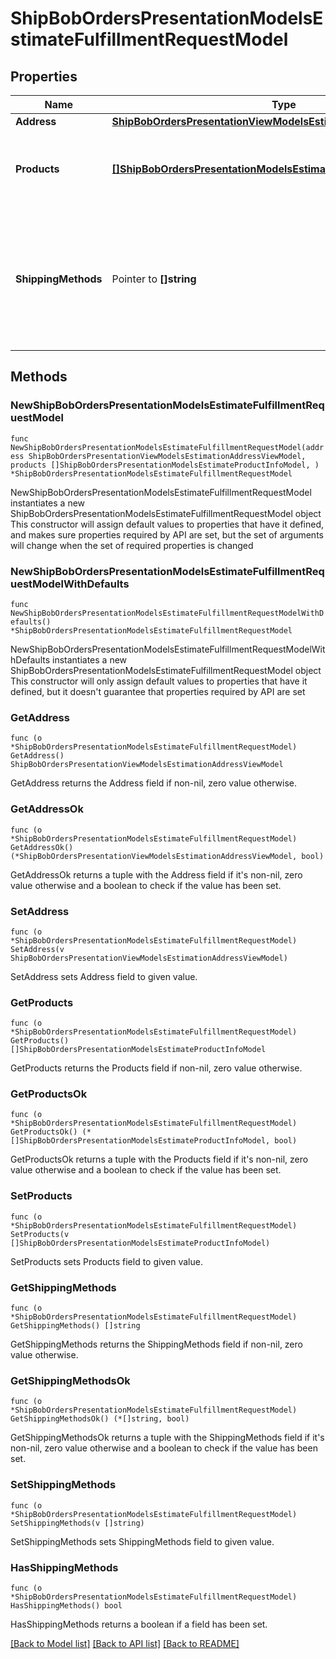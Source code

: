 # ShipBobOrdersPresentationModelsEstimateFulfillmentRequestModel

## Properties

Name | Type | Description | Notes
------------ | ------------- | ------------- | -------------
**Address** | [**ShipBobOrdersPresentationViewModelsEstimationAddressViewModel**](ShipBob.Orders.Presentation.ViewModels.EstimationAddressViewModel.md) |  | 
**Products** | [**[]ShipBobOrdersPresentationModelsEstimateProductInfoModel**](ShipBobOrdersPresentationModelsEstimateProductInfoModel.md) | Products to be included in the order. Each product must include one of reference_id or id | 
**ShippingMethods** | Pointer to **[]string** | Array of strings specifying shipping methods for which to fetch estimates.\\r\\n\\r\\nIf this field is omitted we will return estimates for all shipping methods defined in ShipBob | [optional] 

## Methods

### NewShipBobOrdersPresentationModelsEstimateFulfillmentRequestModel

`func NewShipBobOrdersPresentationModelsEstimateFulfillmentRequestModel(address ShipBobOrdersPresentationViewModelsEstimationAddressViewModel, products []ShipBobOrdersPresentationModelsEstimateProductInfoModel, ) *ShipBobOrdersPresentationModelsEstimateFulfillmentRequestModel`

NewShipBobOrdersPresentationModelsEstimateFulfillmentRequestModel instantiates a new ShipBobOrdersPresentationModelsEstimateFulfillmentRequestModel object
This constructor will assign default values to properties that have it defined,
and makes sure properties required by API are set, but the set of arguments
will change when the set of required properties is changed

### NewShipBobOrdersPresentationModelsEstimateFulfillmentRequestModelWithDefaults

`func NewShipBobOrdersPresentationModelsEstimateFulfillmentRequestModelWithDefaults() *ShipBobOrdersPresentationModelsEstimateFulfillmentRequestModel`

NewShipBobOrdersPresentationModelsEstimateFulfillmentRequestModelWithDefaults instantiates a new ShipBobOrdersPresentationModelsEstimateFulfillmentRequestModel object
This constructor will only assign default values to properties that have it defined,
but it doesn't guarantee that properties required by API are set

### GetAddress

`func (o *ShipBobOrdersPresentationModelsEstimateFulfillmentRequestModel) GetAddress() ShipBobOrdersPresentationViewModelsEstimationAddressViewModel`

GetAddress returns the Address field if non-nil, zero value otherwise.

### GetAddressOk

`func (o *ShipBobOrdersPresentationModelsEstimateFulfillmentRequestModel) GetAddressOk() (*ShipBobOrdersPresentationViewModelsEstimationAddressViewModel, bool)`

GetAddressOk returns a tuple with the Address field if it's non-nil, zero value otherwise
and a boolean to check if the value has been set.

### SetAddress

`func (o *ShipBobOrdersPresentationModelsEstimateFulfillmentRequestModel) SetAddress(v ShipBobOrdersPresentationViewModelsEstimationAddressViewModel)`

SetAddress sets Address field to given value.


### GetProducts

`func (o *ShipBobOrdersPresentationModelsEstimateFulfillmentRequestModel) GetProducts() []ShipBobOrdersPresentationModelsEstimateProductInfoModel`

GetProducts returns the Products field if non-nil, zero value otherwise.

### GetProductsOk

`func (o *ShipBobOrdersPresentationModelsEstimateFulfillmentRequestModel) GetProductsOk() (*[]ShipBobOrdersPresentationModelsEstimateProductInfoModel, bool)`

GetProductsOk returns a tuple with the Products field if it's non-nil, zero value otherwise
and a boolean to check if the value has been set.

### SetProducts

`func (o *ShipBobOrdersPresentationModelsEstimateFulfillmentRequestModel) SetProducts(v []ShipBobOrdersPresentationModelsEstimateProductInfoModel)`

SetProducts sets Products field to given value.


### GetShippingMethods

`func (o *ShipBobOrdersPresentationModelsEstimateFulfillmentRequestModel) GetShippingMethods() []string`

GetShippingMethods returns the ShippingMethods field if non-nil, zero value otherwise.

### GetShippingMethodsOk

`func (o *ShipBobOrdersPresentationModelsEstimateFulfillmentRequestModel) GetShippingMethodsOk() (*[]string, bool)`

GetShippingMethodsOk returns a tuple with the ShippingMethods field if it's non-nil, zero value otherwise
and a boolean to check if the value has been set.

### SetShippingMethods

`func (o *ShipBobOrdersPresentationModelsEstimateFulfillmentRequestModel) SetShippingMethods(v []string)`

SetShippingMethods sets ShippingMethods field to given value.

### HasShippingMethods

`func (o *ShipBobOrdersPresentationModelsEstimateFulfillmentRequestModel) HasShippingMethods() bool`

HasShippingMethods returns a boolean if a field has been set.


[[Back to Model list]](../README.md#documentation-for-models) [[Back to API list]](../README.md#documentation-for-api-endpoints) [[Back to README]](../README.md)


